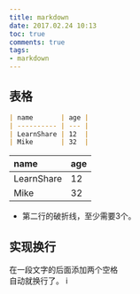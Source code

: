 ```yaml
---
title: markdown
date: 2017.02.24 10:13
toc: true
comments: true
tags:
- markdown
---
```


## 表格
```markdown
| name       | age |
| ---------- | --- |
| LearnShare | 12  |
| Mike       | 32  |
```

| name       | age  |
| :--------- | :--- |
| LearnShare | 12   |
| Mike       | 32   |

- 第二行的破折线，至少需要3个。


## 实现换行
在一段文字的后面添加两个空格  
自动就换行了。
i